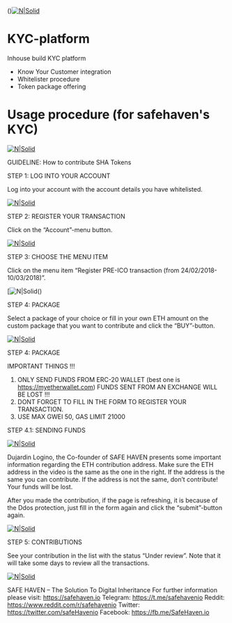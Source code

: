 ()[![N|Solid](https://safehaven.io/img/logo_color.png)](https://safehaven.io/)


# KYC-platform
Inhouse build KYC platform

  - Know Your Customer integration
  - Whitelister procedure
  - Token package offering

# Usage procedure (for safehaven's KYC)


[![N|Solid](https://github.com/Safehaven-io/Media/blob/master/Banner.png)](https://safehaven.io/)


GUIDELINE: How to contribute SHA Tokens 
 
 
STEP 1: LOG INTO YOUR ACCOUNT 
 
 
Log into your account with the account details you have whitelisted. 

[![N|Solid](https://github.com/Safehaven-io/Media/blob/master/Sign-in-form.jpg)]()

STEP 2: REGISTER YOUR TRANSACTION 
 
 
Click on the “Account”-menu button. 
 
[![N|Solid](https://github.com/Safehaven-io/Media/blob/master/Account-approved.jpg)]()

STEP 3: CHOOSE THE MENU ITEM  
 
 
Click on the menu item “Register PRE-ICO transaction (from 24/02/2018-10/03/2018)”. 

[![N|Solid](https://github.com/Safehaven-io/Media/blob/master/Account-register.jpg)()

STEP 4: PACKAGE  
 
 
Select a package of your choice or fill in your own ETH amount on the custom package that you want to contribute and click the “BUY”-button. 
 

 [![N|Solid](https://github.com/Safehaven-io/Media/blob/master/packages.jpg)]()
 
 STEP 4: PACKAGE  
 
 
IMPORTANT THINGS !!! 
1)	ONLY SEND FUNDS FROM ERC-20 WALLET (best one is https://myetherwallet.com) FUNDS SENT FROM AN EXCHANGE WILL BE LOST !!! 
2)	DONT FORGET TO FILL IN THE FORM TO REGISTER YOUR TRANSACTION. 
3)	USE MAX GWEI 50, GAS LIMIT 21000 
 
STEP 4.1: SENDING FUNDS 

 [![N|Solid](https://github.com/Safehaven-io/Media/blob/master/Account-etherad.jpg)]()
 
 
Dujardin Logino, the Co-founder of SAFE HAVEN presents some important information regarding the ETH contribution address. Make sure the ETH address in the video is the same as the one in the right. 
If the address is the same you can contribute. If the address is not the same, don’t contribute! Your funds will be lost. 



After you made the contribution, if the page is refreshing, it is because of the Ddos protection, just fill in the form again and click the “submit”-button again. 
 
[![N|Solid](https://github.com/Safehaven-io/Media/blob/master/Account-TXid.jpg)]()

STEP 5: CONTRIBUTIONS 
 
 
See your contribution in the list with the status “Under review”. 
Note that it will take some days to review all the transactions. 

 [![N|Solid](https://github.com/Safehaven-io/Media/blob/master/Etherscan.jpg)]()
 
 
SAFE HAVEN – The Solution To Digital Inheritance 
For further information please visit: https://safehaven.io 
Telegram: https://t.me/safehavenio 
Reddit: https://www.reddit.com/r/safehavenio 
Twitter: https://twitter.com/safeHavenio 
Facebook: https://fb.me/SafeHaven.io 
 
 
 
 
 

